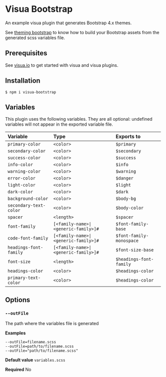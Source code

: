 # Visua Bootstrap

An example visua plugin that generates Bootstrap 4.x themes.

See [theming bootstrap](https://getbootstrap.com/docs/4.0/getting-started/theming/) to know how to build your Bootstrap assets from the generated scss variables file.

## Prerequisites

See [visua.io](https://visua.io) to get started with visua and visua plugins.

## Installation

```
$ npm i visua-bootstrap
```

## Variables

This plugin uses the following variables. They are all optional: undefined variables will not appear in the
exported variable file.

|Variable|Type|Exports to|
|:---|:---|:---|
|`primary-color`|`<color>`|`$primary`|
|`secondary-color`|`<color>`|`$secondary`|
|`success-color`|`<color>`|`$success`|
|`info-color`|`<color>`|`$info`|
|`warning-color`|`<color>`|`$warning`|
|`error-color`|`<color>`|`$danger`|
|`light-color`|`<color>`|`$light`|
|`dark-color`|`<color>`|`$dark`|
|`background-color`|`<color>`|`$body-bg`|
|`secondary-text-color`|`<color>`|`$body-color`|
|`spacer`|`<length>`|`$spacer`|
|`font-family`|`[<family-name>\|<generic-family>]#`|`$font-family-base`|
|`code-font-family`|`[<family-name>\|<generic-family>]#`|`$font-family-monospace`|
|`headings-font-family`|`[<family-name>\|<generic-family>]#`|`$font-size-base`|
|`font-size`|`<length>`|`$headings-font-family`|
|`headings-color`|`<color>`|`$headings-color`|
|`primary-text-color`|`<color>`|`$headings-color`|

## Options

### `--outFile`

The path where the variables file is generated

**Examples** 
```
--outFile=filename.scss
--outFile=path/to/filename.scss
--outFile="path/to/filename.scss"
```

**Default value** `variables.scss`

**Required** No
